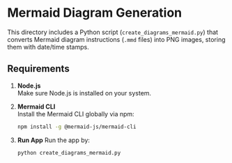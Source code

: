 # Mermaid Diagram Generation

This directory includes a Python script (`create_diagrams_mermaid.py`) that converts Mermaid diagram instructions (`.mmd` files) into PNG images, storing them with date/time stamps.

## Requirements

1. **Node.js**  
   Make sure Node.js is installed on your system.

2. **Mermaid CLI**  
   Install the Mermaid CLI globally via npm:
   ```bash
   npm install -g @mermaid-js/mermaid-cli
   ```
3. **Run App**
    Run the app by:
   ```bash
   python create_diagrams_mermaid.py 
   ```